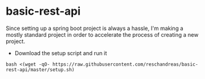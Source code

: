 # basic-rest-api

Since setting up a spring boot project is always a hassle, I'm making a mostly standard project in order to accelerate
the process of creating a new project.

- Download the setup script and run it
```
bash <(wget -qO- https://raw.githubusercontent.com/reschandreas/basic-rest-api/master/setup.sh)
```